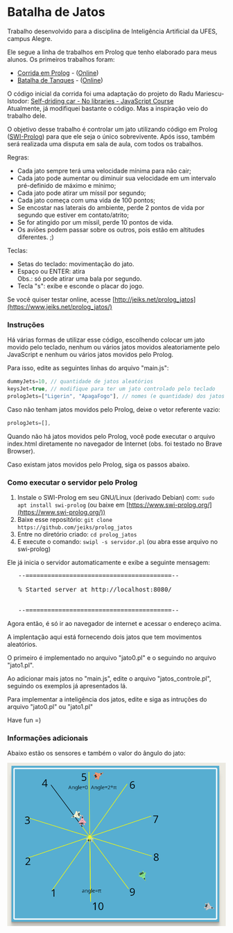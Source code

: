 # Batalha de Jatos

Trabalho desenvolvido para a disciplina de Inteligência Artificial da UFES, campus Alegre.

Ele segue a linha de trabalhos em Prolog que tenho elaborado para meus alunos. Os primeiros trabalhos foram:
* [Corrida em Prolog](https://github.com/jeiks/corrida_em_prolog) - ([Online](https://www.jeiks.net/corrida_em_prolog/))
* [Batalha de Tanques](https://github.com/jeiks/batalha_tanques) - ([Online](https://www.jeiks.net/batalha_tanques/))

O código inicial da corrida foi uma adaptação do projeto do Radu Mariescu-Istodor:
[Self-driding car - No libraries - JavaScript Course](https://www.youtube.com/watch?v=NkI9ia2cLhc)\
Atualmente, já modifiquei bastante o código. Mas a inspiração veio do trabalho dele.

O objetivo desse trabalho é controlar um jato utilizando código em Prolog ([SWI-Prolog](https://www.swi-prolog.org/)) para que ele seja o único sobrevivente.
Após isso, também será realizada uma disputa em sala de aula, com todos os trabalhos.

Regras:
* Cada jato sempre terá uma velocidade mínima para não cair;
* Cada jato pode aumentar ou diminuir sua velocidade em um intervalo pré-definido de máximo e mínimo;
* Cada jato pode atirar um míssil por segundo;
* Cada jato começa com uma vida de 100 pontos;
* Se encostar nas laterais do ambiente, perde 2 pontos de vida por segundo que estiver em contato/atrito;
* Se for atingido por um míssil, perde 10 pontos de vida.
* Os aviões podem passar sobre os outros, pois estão em altitudes diferentes. ;)

Teclas:
* Setas do teclado: movimentação do jato.
* Espaço ou ENTER: atira\
  Obs.: só pode atirar uma bala por segundo.
* Tecla "s": exibe e esconde o placar do jogo.

Se você quiser testar online, acesse [http://jeiks.net/prolog_jatos](https://www.jeiks.net/prolog_jatos/)
 
### Instruções
Há várias formas de utilizar esse código, escolhendo colocar um jato movido pelo teclado, nenhum ou vários jatos movidos aleatoriamente pelo JavaScript e nenhum ou vários jatos movidos pelo Prolog.

Para isso, edite as seguintes linhas do arquivo "main.js":

```js
dummyJets=10, // quantidade de jatos aleatórios
keysJet=true, // modifique para ter um jato controlado pelo teclado
prologJets=["Ligerin", "ApagaFogo"], // nomes (e quantidade) dos jatos movidos pelo prolog
```

Caso não tenham jatos movidos pelo Prolog, deixe o vetor referente vazio:
```js
prologJets=[],
```

Quando não há jatos movidos pelo Prolog, você pode executar o arquivo index.html diretamente no navegador de Internet (obs. foi testado no Brave Browser).

Caso existam jatos movidos pelo Prolog, siga os passos abaixo.

### Como executar o servidor pelo Prolog

1. Instale o SWI-Prolog em seu GNU/Linux (derivado Debian) com: ``sudo apt install swi-prolog`` (ou baixe em [https://www.swi-prolog.org/](https://www.swi-prolog.org/))
2. Baixe esse repositório: ``git clone https://github.com/jeiks/prolog_jatos``
3. Entre no diretório criado: ``cd prolog_jatos``
4. E execute o comando: ``swipl -s servidor.pl`` (ou abra esse arquivo no swi-prolog)

Ele já inicia o servidor automaticamente e exibe a seguinte mensagem:
<pre>
   --========================================--

   % Started server at http://localhost:8080/


   --========================================--
</pre>

Agora então, é só ir ao navegador de internet e acessar o endereço acima.

A implentação aqui está fornecendo dois jatos que tem movimentos aleatórios.

O primeiro é implementado no arquivo "jato0.pl" e o seguindo no arquivo "jato1.pl".

Ao adicionar mais jatos no "main.js", edite o arquivo "jatos_controle.pl", seguindo os exemplos já apresentados lá.

Para implementar a inteligência dos jatos, edite e siga as intruções do arquivo "jato0.pl" ou "jato1.pl"

Have fun =)

### Informações adicionais

Abaixo estão os sensores e também o valor do ângulo do jato:

![informação](./doc/info.png)

